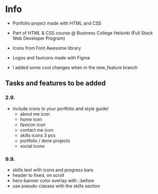 # Info

- Portfolio project made with HTML and CSS
- Part of HTML & CSS course @ Business College Helsinki (Full Stack Web Developer Program)
- Icons from Font Awesome library
- Logos and favicons made with Figma

- I added some cool changes when in the new_feature branch

## Tasks and features to be added

### 2.9.

- include icons to your portfolio and style guide!
  - about me icon
  - home icon
  - favicon icon
  - contact me icon
  - skills icons 3 pcs
  - portfolio / done projects
  - social icons

### 9.9.

- skills text with icons and progress bars
- header to fixed, on scroll
- hero-banner color overlay with ::before
- use pseudo-classes with the skills section
